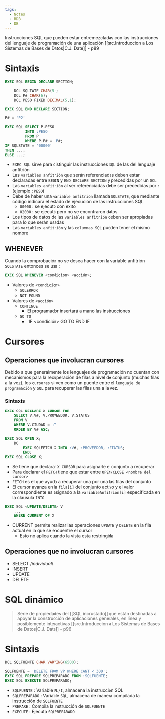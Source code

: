 ```yaml
---
tags:
  - Notes
  - RDB
  - DB
---
```

Instrucciones SQL que pueden estar entremezcladas con las instrucciones del lenguaje de programación de una aplicación [[src.Introduccion a Los Sistemas de Bases de Datos|C.J. Date]] - p89

# Sintaxis
```SQL
EXEC SQL BEGIN DECLARE SECTION;

	DCL SQLTATE CHAR(5);
	DCL P# CHAR(6);
	DCL PESO FIXED DECIMAL(5,1);
	
EXEC SQL END DECLARE SECTION;

P# = 'P2'

EXEC SQL SELECT P.PESO
		 INTO :PESO
		 FROM P
		 WHERE P.P# = :P#;
IF SQLSTATE = '00000'
THEN ...;
ELSE ...;
```
 - `EXEC SQL` sirve para distinguir las instrucciones `SQL` de las del lenguaje anfitrión
 - Las `variables anfitrión` que serán referenciadas deben estar declaradas entre `BEGIN` y `END DECLARE SECTION` y precedidas por un `DCL`
 -  Las `variables anfitrión` al ser referenciadas debe ser precedidas por `:` (ejemplo `:PESO`)
 - Debe de haber una `variable anfitrión` llamada `SQLSTATE`, que mediante código indicara el estado de ejecución de las instrucciones SQL
	 - `00000` : se ejecutó con éxito
	 - `02000` : se ejecutó pero no se encontraron datos
- Los tipos de datos de las `variables anfitrión` deben ser apropiadas para lo que serán usadas
- Las `variables anfitrión` y las `columnas SQL` pueden tener el mismo nombre

## WHENEVER
Cuando la comprobación no se desea hacer con la variable anfitrión `SQLSTATE` entonces se usa :

```SQL
EXEC SQL WHENEVER <condicion> <acción>;
```

- Valores de `<condicion>`
	- `SQLERROR`
	- `NOT FOUND`
- Valores de `<acción>`
	- `CONTINUE`
		- El programador insertará a mano las instrucciones
	- `GO TO`
		- `IF <condición> GO TO <etiqueta> END IF
# Cursores
## Operaciones que involucran cursores
Debido a que generalmente los lenguajes de programación no cuentan con mecanismos para la recuperación de filas a nivel de conjunto (muchas filas a la vez), los `cursores` sirven como un puente entre el `lenguaje de programación` y `SQL` para recuperar las filas una a la vez.

### Sintaxis
```SQL
EXEC SQL DECLARE X CURSOR FOR
	SELECT V.V#, V.PROVEEDOR, V.STATUS
	FROM V
	WHERE V.CIUDAD = :Y
	ORDER BY V# ASC;

EXEC SQL OPEN X;
	DO 
		EXEC SQLFETCH X INTO :V#, :PROVEEDOR, :STATUS;
		END;
EXEC SQL CLOSE X;
```

- Se tiene que declarar `X CURSOR` para asignarle el conjunto a recuperar
- Para declarar el `FETCH` tiene que estar entre `OPEN/CLOSE <nombre del cursor>`
- `FETCH` es el que ayuda a recuperar una por una las filas del conjunto
- El cursor avanza en la `fila[i]` del conjunto activo y el valor correspondiente es asignado a la `variableAnfitrión[i]` especificada en la clausula `INTO`

```SQL
EXEC SQL <UPDATE/DELETE> V
	...
	WHERE CURRENT OF X;
```
- CURRENT permite realizar las operaciones `UPDATE` y `DELETE` en la fila actual en la que se encuentre el cursor
	- Esto no aplica cuando la vista esta restringida
## Operaciones que no involucran cursores
- SELECT /*individual*/
- INSERT
- UPDATE
- DELETE

# SQL dinámico
>Serie de propiedades del [[SQL incrustado]] que están destinadas a apoyar la construcción de aplicaciones generales, en línea y posiblemente interactivas
>[[src.Introduccion a Los Sistemas de Bases de Datos|C.J. Date]] - p96

# Sintaxis
```SQL
DCL SQLFUENTE CHAR VARYING(6500);

SQLFUENTE = 'DELETE FROM VP WHERE CANT < 300';
EXEC SQL PREPARE SQLPREPARADO FROM :SQLFUENTE;
EXEC SQL EXECUTE SQLPREPARADO;

```

- `SQLFUENTE` : Variable `PL/I`, almacena la instrucción SQL
- `SQLPREPARADO` : Variable `SQL`, almacena de manera compilada la instrucción de `SQLFUENTE`
- `PREPARE` : Compila la instrucción de `SQLFUENTE`
- `EXECUTE` : Ejecuta `SQLPREPARADO`
